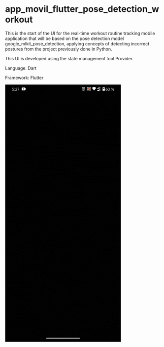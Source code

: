 # app_movil_flutter_pose_detection_workout

This is the start of the UI for the real-time workout routine tracking mobile application that will be based on the pose detection model google_mlkit_pose_detection, applying concepts of detecting incorrect postures from the project previously done in Python.

This UI is developed using the state management tool Provider.

Language: Dart

Framework: Flutter

![Result](https://github.com/Cristhian-Leon1/app_movil_flutter_pose_detection_workout/blob/main/app_muestra.gif)
